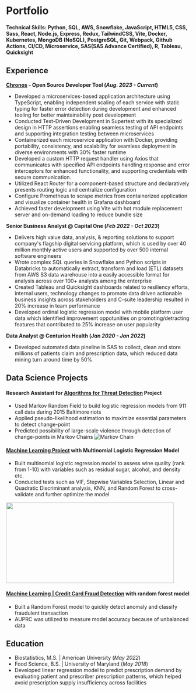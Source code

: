 # Portfolio
#### Technical Skills: Python, SQL, AWS, Snowflake, JavaScript, HTML5, CSS, Sass, React, Node.js, Express, Redux, TailwindCSS, Vite, Docker, Kubernetes,  MongoDB (NoSQL), PostgreSQL, Git, Webpack, Github Actions, CI/CD, Microservice, SAS(SAS Advance Certified), R, Tableau, Quicksight

## Experience
**[Chronos](https://chronoslany.com/) - Open Source Developer Tool (_Aug. 2023 - Current_)**
- Developed a microservices-based application architecture using TypeScript, enabling independent scaling of each service with static typing for faster error detection during development and enhanced tooling for better maintainability post development
- Conducted Test-Driven Development in Supertest with its specialized design in HTTP assertions enabling seamless testing of API endpoints and supporting integration testing between microservices
- Containerized each microservice application with Docker, providing portability, consistency, and scalability for seamless deployment in diverse environments with 30% faster runtime
- Developed a custom HTTP request handler using Axios that communicates with specified API endpoints handling response and error interceptors for enhanced functionality, and supporting credentials with secure communication. 
- Utilized React Router for a component-based structure and declaratively presents routing logic and centralize configuration
- Configure Prometheus to scrape metrics from containerized application and visualize container health in Grafana dashboard
- Achieved faster development using Vite with hot module replacement server and on-demand loading to reduce bundle size

**Senior Business Analyst @ Capital One (_Feb 2022 - Oct 2023_)**
- Delivers high value data, analysis, & reporting solutions to support company's flagship digital servicing platform, which is used by over 40 million monthly active users and supported by over 500 internal software engineers
- Wrote complex SQL queries in Snowflake and Python scripts in Databricks to automatically extract, transform and load (ETL) datasets from AWS S3 data warehouse into a easily accessible format for analysis across over 100+ analysts among the enterprise
- Created Tableau and Quicksight dashboards related to resiliency efforts, internal users, technology changes to promote data driven actionable business insights across stakeholders and C-suite leadership resulted in 20% increase in team performance
- Developed ordinal logistic regression model with mobile platform user data which identified improvement oppotunities on promoting/detracting features that contributed to 25% increase on user popularity
  
**Data Analyst @ Centurion Health (_Jan 2020 - Jan 2022_)**
- Developed automated data pineline in SAS to collect, clean and store millions of patients claim and prescription data, which reduced data mining turn around time by 50%
## Data Science Projects
#### Research Assistant for <a href="https://new.nsf.gov/funding/opportunities/algorithms-threat-detection-atd">Algorithms for Threat Detection</a> Project
-	Used Markov Random Field to build logistic regression models from 911 call data during 2015 Baltimore riots
-	Applied pseudo-likelihood estimation to maximize essential parameters to detect change-point 
-	Predicted possibility of large-scale violence through detection of change-points in Markov Chains
![Markov Chain](/assets/markov-chain2.jpg)

#### [Machine Learning Project](https://github.com/ZhongyanLiang/ML-Project-with-Multinomial-Logistic-Regression-Model/blob/main/README.md) with Multinomial Logistic Regression Model
- Built multinomial logistic regression model to assess wine quality (rank from 1-10) with variables such as residual sugar, alcohol, and density etc.
- Conducted tests such as VIF, Stepwise Variables Selection, Linear and Quadratic Discriminant analysis, KNN, and Random Forest to cross-validate and further optimize the model
  
<img src="assets/Wine_Quality.jpg" width="460" height="220">

#### [Machine Learning | Credit Card Fraud Detection]() with random forest model
- Built a Random Forest model to quickly detect anomaly and classify fraudulent transaction
- AUPRC was utilized to measure model accuracy because of unbalanced data
  
## Education
- Biostatistics, M.S. | American University (_May 2022_)
- Food Science, B.S. | University of Maryland (_May 2018_)
- Developed linear regression model to predict prescription demand by evaluating patient and prescriber prescription patterns, which helped avoid prescription supply insufficiency across facilities
  

